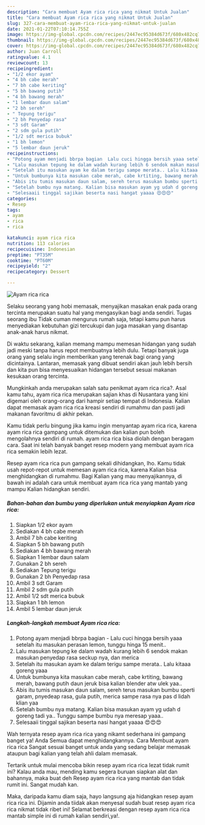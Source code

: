 ```yaml
---
description: "Cara membuat Ayam rica rica yang nikmat Untuk Jualan"
title: "Cara membuat Ayam rica rica yang nikmat Untuk Jualan"
slug: 327-cara-membuat-ayam-rica-rica-yang-nikmat-untuk-jualan
date: 2021-01-22T07:10:14.755Z
image: https://img-global.cpcdn.com/recipes/2447ec95384d673f/680x482cq70/ayam-rica-rica-foto-resep-utama.jpg
thumbnail: https://img-global.cpcdn.com/recipes/2447ec95384d673f/680x482cq70/ayam-rica-rica-foto-resep-utama.jpg
cover: https://img-global.cpcdn.com/recipes/2447ec95384d673f/680x482cq70/ayam-rica-rica-foto-resep-utama.jpg
author: Juan Carroll
ratingvalue: 4.1
reviewcount: 13
recipeingredient:
- "1/2 ekor ayam"
- "4 bh cabe merah"
- "7 bh cabe keriting"
- "5 bh bawang putih"
- "4 bh bawang merah"
- "1 lembar daun salam"
- "2 bh sereh"
- " Tepung terigu"
- "2 bh Penyedap rasa"
- "3 sdt Garam"
- "2 sdm gula putih"
- "1/2 sdt merica bubuk"
- "1 bh lemon"
- "5 lembar daun jeruk"
recipeinstructions:
- "Potong ayam menjadi bbrpa bagian  Lalu cuci hingga bersih yaaa setelah itu masukan perasan lemon, tunggu hinga 15 menit.."
- "Lalu masukan tepung ke dalam wadah kurang lebih 6 sendok makan masukan penyedap rasa seckup nya, dan merica"
- "Setelah itu masukan ayam ke dalam terigu sampe merata.. Lalu kitaaa goreng yaaa"
- "Untuk bumbunya kita masukan cabe merah, cabe krtiting, bawang merah, bawang putih daun jeruk bisa kalian blender atw ulek yaa.."
- "Abis itu tumis masukan daun salam, sereh terus masukan bumbu sperti garam, pnyedeap rasa, gula putih, merica sampe rasa nya pas d lidah klian yaa"
- "Setelah bumbu nya matang. Kalian bisa masukan ayam yg udah d goreng tadi ya.. Tunggu sampe bumbu nya meresap yaaa.."
- "Selesaaii tinggal sajikan beserta nasi hangat yaaaa 😍😍😍"
categories:
- Resep
tags:
- ayam
- rica
- rica

katakunci: ayam rica rica 
nutrition: 113 calories
recipecuisine: Indonesian
preptime: "PT35M"
cooktime: "PT60M"
recipeyield: "2"
recipecategory: Dessert

---
```



![Ayam rica rica](https://img-global.cpcdn.com/recipes/2447ec95384d673f/680x482cq70/ayam-rica-rica-foto-resep-utama.jpg)

Selaku seorang yang hobi memasak, menyajikan masakan enak pada orang tercinta merupakan suatu hal yang mengasyikan bagi anda sendiri. Tugas seorang ibu Tidak cuman mengurus rumah saja, tetapi kamu pun harus menyediakan kebutuhan gizi tercukupi dan juga masakan yang disantap anak-anak harus nikmat.

Di waktu  sekarang, kalian memang mampu memesan hidangan yang sudah jadi meski tanpa harus repot membuatnya lebih dulu. Tetapi banyak juga orang yang selalu ingin memberikan yang terenak bagi orang yang dicintainya. Lantaran, memasak yang dibuat sendiri akan jauh lebih bersih dan kita pun bisa menyesuaikan hidangan tersebut sesuai makanan kesukaan orang tercinta. 



Mungkinkah anda merupakan salah satu penikmat ayam rica rica?. Asal kamu tahu, ayam rica rica merupakan sajian khas di Nusantara yang kini digemari oleh orang-orang dari hampir setiap tempat di Indonesia. Kalian dapat memasak ayam rica rica kreasi sendiri di rumahmu dan pasti jadi makanan favoritmu di akhir pekan.

Kamu tidak perlu bingung jika kamu ingin menyantap ayam rica rica, karena ayam rica rica gampang untuk ditemukan dan kalian pun boleh mengolahnya sendiri di rumah. ayam rica rica bisa diolah dengan beragam cara. Saat ini telah banyak banget resep modern yang membuat ayam rica rica semakin lebih lezat.

Resep ayam rica rica pun gampang sekali dihidangkan, lho. Kamu tidak usah repot-repot untuk memesan ayam rica rica, karena Kalian bisa menghidangkan di rumahmu. Bagi Kalian yang mau menyajikannya, di bawah ini adalah cara untuk membuat ayam rica rica yang mantab yang mampu Kalian hidangkan sendiri.

<!--inarticleads1-->

##### Bahan-bahan dan bumbu yang diperlukan untuk menyiapkan Ayam rica rica:

1. Siapkan 1/2 ekor ayam
1. Sediakan 4 bh cabe merah
1. Ambil 7 bh cabe keriting
1. Siapkan 5 bh bawang putih
1. Sediakan 4 bh bawang merah
1. Siapkan 1 lembar daun salam
1. Gunakan 2 bh sereh
1. Sediakan  Tepung terigu
1. Gunakan 2 bh Penyedap rasa
1. Ambil 3 sdt Garam
1. Ambil 2 sdm gula putih
1. Ambil 1/2 sdt merica bubuk
1. Siapkan 1 bh lemon
1. Ambil 5 lembar daun jeruk




<!--inarticleads2-->

##### Langkah-langkah membuat Ayam rica rica:

1. Potong ayam menjadi bbrpa bagian  - Lalu cuci hingga bersih yaaa setelah itu masukan perasan lemon, tunggu hinga 15 menit..
1. Lalu masukan tepung ke dalam wadah kurang lebih 6 sendok makan masukan penyedap rasa seckup nya, dan merica
1. Setelah itu masukan ayam ke dalam terigu sampe merata.. Lalu kitaaa goreng yaaa
1. Untuk bumbunya kita masukan cabe merah, cabe krtiting, bawang merah, bawang putih daun jeruk bisa kalian blender atw ulek yaa..
1. Abis itu tumis masukan daun salam, sereh terus masukan bumbu sperti garam, pnyedeap rasa, gula putih, merica sampe rasa nya pas d lidah klian yaa
1. Setelah bumbu nya matang. Kalian bisa masukan ayam yg udah d goreng tadi ya.. Tunggu sampe bumbu nya meresap yaaa..
1. Selesaaii tinggal sajikan beserta nasi hangat yaaaa 😍😍😍




Wah ternyata resep ayam rica rica yang nikamt sederhana ini gampang banget ya! Anda Semua dapat menghidangkannya. Cara Membuat ayam rica rica Sangat sesuai banget untuk anda yang sedang belajar memasak ataupun bagi kalian yang telah ahli dalam memasak.

Tertarik untuk mulai mencoba bikin resep ayam rica rica lezat tidak rumit ini? Kalau anda mau, mending kamu segera buruan siapkan alat dan bahannya, maka buat deh Resep ayam rica rica yang mantab dan tidak rumit ini. Sangat mudah kan. 

Maka, daripada kamu diam saja, hayo langsung aja hidangkan resep ayam rica rica ini. Dijamin anda tiidak akan menyesal sudah buat resep ayam rica rica nikmat tidak ribet ini! Selamat berkreasi dengan resep ayam rica rica mantab simple ini di rumah kalian sendiri,ya!.

